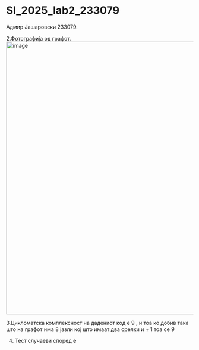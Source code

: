 # SI_2025_lab2_233079
Адмир Јашаровски 233079.

2.Фотографија од графот.
<img width="610" height="732" alt="image" src="https://github.com/user-attachments/assets/06756b06-46af-450b-b2f2-e34e8cc793cb" />

3.Цикломатска комплексност на дадениот код е 9 , и тоа ко добив така што на графот има 8 јазли кој што имаат два срелки и + 1 тоа се 9

4. Тест случаеви според e
